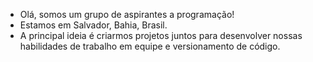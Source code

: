 - Olá, somos um grupo de aspirantes a programação!
- Estamos em Salvador, Bahia, Brasil.
- A principal ideia é criarmos projetos juntos para desenvolver nossas habilidades de trabalho em equipe e versionamento de código.
